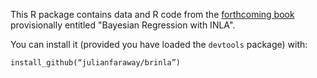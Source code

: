 
This R package contains data and R code from the [forthcoming book](http://julianfaraway.github.io/brinla/) provisionally entitled "Bayesian Regression with INLA". 

You can install it (provided you have loaded the `devtools` package) with:

```
install_github(“julianfaraway/brinla”)
```


